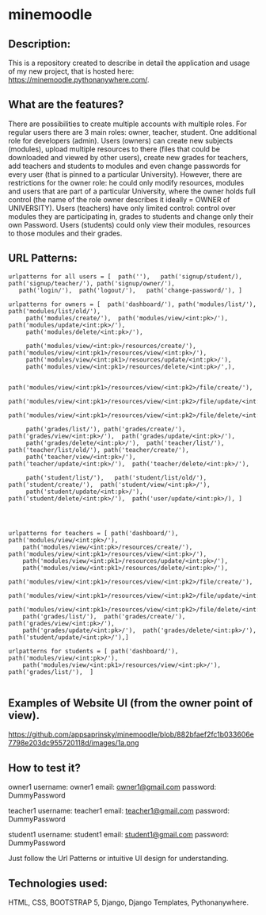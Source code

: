 # minemoodle

## Description:
This is a repository created to describe in detail the application and usage of my new project, that is hosted here: https://minemoodle.pythonanywhere.com/.

## What are the features?
There are possibilities to create multiple accounts with multiple roles. For regular users there are 3 main roles: owner, teacher, student. One additional role for developers (admin).
Users (owners) can create new subjects (modules), upload multiple resources to there (files that could be downloaded and viewed by other users), create new grades for teachers, add teachers and students to modules and even change passwords for every user (that is pinned to a particular University). However, there are restrictions for the owner role: he could only modify resources, modules and users that are part of a particular University, where the owner holds full control (the name of the role owner describes it ideally = OWNER of UNIVERSITY).
Users (teachers) have only limited control: control over modules they are participating in, grades to students and change only their own Password. 
Users (students) could only view their modules, resources to those modules and their grades.

## URL Patterns:
```
urlpatterns for all users = [  path(''),   path('signup/student/),   path('signup/teacher/'), path('signup/owner/'),         
   path('login/'),  path('logout/'),   path('change-password/'), ]

urlpatterns for owners = [  path('dashboard/'), path('modules/list/'), path('modules/list/old/'),      
     path('modules/create/'),  path('modules/view/<int:pk>/'),  path('modules/update/<int:pk>/'),            
     path('modules/delete/<int:pk>/'), 

     path('modules/view/<int:pk>/resources/create/'), path('modules/view/<int:pk1>/resources/view/<int:pk>/'),     
     path('modules/view/<int:pk1>/resources/update/<int:pk>/'), 
     path('modules/view/<int:pk1>/resources/delete/<int:pk>/',),

     path('modules/view/<int:pk1>/resources/view/<int:pk2>/file/create/'), 
     path('modules/view/<int:pk1>/resources/view/<int:pk2>/file/update/<int:pk>/'), 
     path('modules/view/<int:pk1>/resources/view/<int:pk2>/file/delete/<int:pk>/'), 

     path('grades/list/'), path('grades/create/'),  path('grades/view/<int:pk>/'),  path('grades/update/<int:pk>/'),  
     path('grades/delete/<int:pk>/'),  path('teacher/list/'),  path('teacher/list/old/'), path('teacher/create/'), 
     path('teacher/view/<int:pk>/'),  path('teacher/update/<int:pk>/'),  path('teacher/delete/<int:pk>/'), 

     path('student/list/'),   path('student/list/old/'), path('student/create/'),  path('student/view/<int:pk>/'), 
     path('student/update/<int:pk>/'), path('student/delete/<int:pk>/'),  path('user/update/<int:pk>/), ]




urlpatterns for teachers = [ path('dashboard/'),  path('modules/view/<int:pk>/'),  
    path('modules/view/<int:pk>/resources/create/'), path('modules/view/<int:pk1>/resources/view/<int:pk>/'),     
    path('modules/view/<int:pk1>/resources/update/<int:pk>/'), 
    path('modules/view/<int:pk1>/resources/delete/<int:pk>/'), 
    path('modules/view/<int:pk1>/resources/view/<int:pk2>/file/create/'), 
    path('modules/view/<int:pk1>/resources/view/<int:pk2>/file/update/<int:pk>/'), 
    path('modules/view/<int:pk1>/resources/view/<int:pk2>/file/delete/<int:pk>/'),  
    path('grades/list/'),  path('grades/create/'), path('grades/view/<int:pk>/'),  
    path('grades/update/<int:pk>/'),  path('grades/delete/<int:pk>/'),  path('student/update/<int:pk>/'),]

urlpatterns for students = [ path('dashboard/'),  path('modules/view/<int:pk>/'),  
    path('modules/view/<int:pk1>/resources/view/<int:pk>/'),  path('grades/list/'),  ]


```


## Examples of Website UI (from the owner point of view).

https://github.com/appsaprinsky/minemoodle/blob/882bfaef2fc1b033606e7798e203dc955720118d/images/1a.png
















## How to test it?


owner1
username: owner1
email: owner1@gmail.com
password: DummyPassword


teacher1
username: teacher1
email: teacher1@gmail.com
password: DummyPassword

student1
username: student1
email: student1@gmail.com
password: DummyPassword

Just follow the Url Patterns or intuitive UI design for understanding.


## Technologies used:
HTML, CSS, BOOTSTRAP 5, Django, Django Templates, Pythonanywhere.

